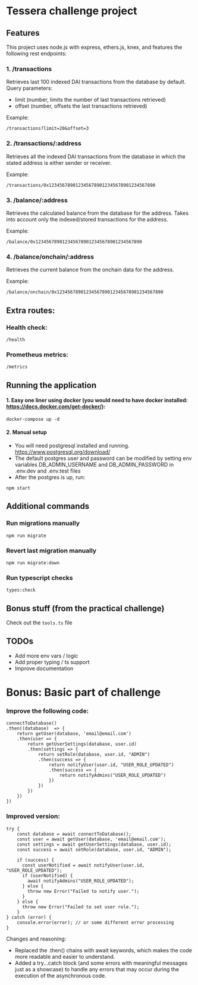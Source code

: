 # Tessera challenge project

## Features

This project uses node.js with express, ethers.js, knex, and features the following rest endpoints:

### 1. /transactions

Retrieves last 100 indexed DAI transactions from the database by default. Query parameters:
- limit (number, limits the number of last transactions retrieved)
- offset (number, offsets the last transactions retrieved)

Example:
```
/transactions?limit=20&offset=3
```

### 2. /transactions/:address

Retrieves all the indexed DAI transactions from the database in which the stated address is either sender or receiver.

Example:
```
/transactions/0x1234567890123456789012345678901234567890
```

### 3. /balance/:address

Retrieves the calculated balance from the database for the address. Takes into account only the indexed/stored transactions for the address.

Example:
```
/balance/0x1234567890123456789012345678901234567890
```

### 4. /balance/onchain/:address

Retrieves the current balance from the onchain data for the address.

Example:
```
/balance/onchain/0x1234567890123456789012345678901234567890
```

## Extra routes:

### Health check:
```
/health
```

### Prometheus metrics:
```
/metrics
```

## Running the application

#### 1. Easy one liner using docker (you would need to have docker installed: https://docs.docker.com/get-docker/):
```
docker-compose up -d
```

#### 2. Manual setup

- You will need postgresql installed and running. https://www.postgresql.org/download/
- The default postgres user and password can be modified by setting env variables DB_ADMIN_USERNAME and DB_ADMIN_PASSWORD in .env.dev and .env.test files
- After the postgres is up, run:
```
npm start
```

## Additional commands

### Run migrations manually
```
npm run migrate
```

### Revert last migration manually
```
npm run migrate:down
```

### Run typescript checks
```
types:check
```

## Bonus stuff (from the practical challenge)
Check out the ```tools.ts``` file

## TODOs
- Add more env vars / logic
- Add proper typing / ts support
- Improve documentation

# Bonus: Basic part of challenge

### Improve the following code:

```
connectToDatabase()
.then((database)  => {
    return getUser(database, 'email@email.com')
    .then(user => {
        return getUserSettings(database, user.id)
        .then(settings => {
            return setRole(database, user.id, "ADMIN")
            .then(success => {
                return notifyUser(user.id, "USER_ROLE_UPDATED")
                .then(success => {
                    return notifyAdmins("USER_ROLE_UPDATED")
                })
            })
        })
    })
})
```

### Improved version:

```
try {
    const database = await connectToDatabase();
    const user = await getUser(database, 'email@email.com');
    const settings = await getUserSettings(database, user.id);
    const success = await setRole(database, user.id, "ADMIN");
    
    if (success) {
      const userNotified = await notifyUser(user.id, "USER_ROLE_UPDATED");
      if (userNotified) {
        await notifyAdmins("USER_ROLE_UPDATED");
      } else {
        throw new Error("Failed to notify user.");
      }
    } else {
      throw new Error("Failed to set user role.");
    }
} catch (error) {
	console.error(error); // or some different error processing
}
```

Changes and reasoning:
- Replaced the .then() chains with await keywords, which makes the code more readable and easier to understand.
- Added a try...catch block (and some errors with meaningful messages just as a showcase) to handle any errors that may occur during the execution of the asynchronous code.